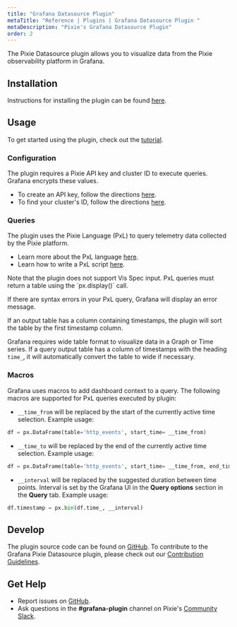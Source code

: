 ```yaml
---
title: "Grafana Datasource Plugin"
metaTitle: "Reference | Plugins | Grafana Datasource Plugin "
metaDescription: "Pixie's Grafana Datasource Plugin"
order: 2
---
```


The Pixie Datasource plugin allows you to visualize data from the Pixie observability platform in Grafana.

## Installation

Instructions for installing the plugin can be found [here](https://github.com/pixie-io/grafana-plugin/blob/main/README.md).

## Usage

To get started using the plugin, check out the [tutorial](/tutorials/integrations/grafana).

### Configuration

The plugin requires a Pixie API key and cluster ID to execute queries. Grafana encrypts these values.

- To create an API key, follow the directions [here](/reference/admin/api-keys/#create-an-api-key).
- To find your cluster's ID, follow the directions [here](/reference/admin/cluster-id/#find-the-cluster-id).

### Queries

The plugin uses the Pixie Language (PxL) to query telemetry data collected by the Pixie platform.

- Learn more about the PxL language [here](/reference/pxl/).
- Learn how to write a PxL script [here](/tutorials/pxl-scripts/write-pxl-scripts).

<Alert variant="outlined" severity="warning">
  Note that the plugin does not support Vis Spec input. PxL queries must return a table using the `px.display()` call.
</Alert>

If there are syntax errors in your PxL query, Grafana will display an error message.

If an output table has a column containing timestamps, the plugin will sort the table by the first timestamp column.

Grafana requires wide table format to visualize data in a Graph or Time series. If a query output table has a column of timestamps with the heading `time_`, it will automatically convert the table to wide if necessary.

### Macros

Grafana uses macros to add dashboard context to a query. The following macros are supported for PxL queries executed by plugin:

- `__time_from` will be replaced by the start of the currently active time selection. Example usage:

```python
df = px.DataFrame(table='http_events', start_time= __time_from)
```

- `__time_to` will be replaced by the end of the currently active time selection. Example usage:

```python
df = px.DataFrame(table='http_events', start_time= __time_from, end_time=__time_to)
```

- `__interval` will be replaced by the suggested duration between time points. Interval is set by the Grafana UI in the **Query options** section in the **Query** tab. Example usage:

```python
df.timestamp = px.bin(df.time_, __interval)
```

## Develop

The plugin source code can be found on [GitHub](https://github.com/pixie-io/grafana-plugin/). To contribute to the Grafana Pixie Datasource plugin, please check out our [Contribution Guidelines](https://github.com/pixie-io/grafana-plugin/blob/main/CONTRIBUTING.md).

## Get Help

- Report issues on [GitHub](https://github.com/pixie-io/grafana-plugin/issues).
- Ask questions in the **#grafana-plugin** channel on Pixie's [Community Slack](http://slackin.px.dev/).
